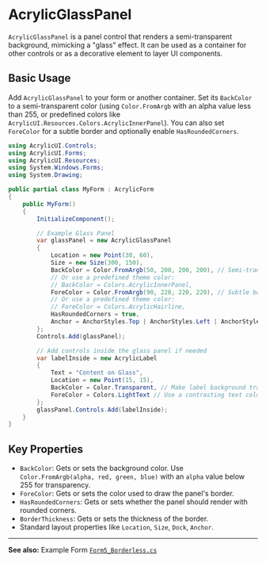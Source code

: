 # AcrylicGlassPanel

`AcrylicGlassPanel` is a panel control that renders a semi-transparent background, mimicking a "glass" effect. It can be used as a container for other controls or as a decorative element to layer UI components.

## Basic Usage

Add `AcrylicGlassPanel` to your form or another container. Set its `BackColor` to a semi-transparent color (using `Color.FromArgb` with an alpha value less than 255, or predefined colors like `AcrylicUI.Resources.Colors.AcrylicInnerPanel`). You can also set `ForeColor` for a subtle border and optionally enable `HasRoundedCorners`.

```csharp
using AcrylicUI.Controls;
using AcrylicUI.Forms;
using AcrylicUI.Resources;
using System.Windows.Forms;
using System.Drawing;

public partial class MyForm : AcrylicForm
{
    public MyForm()
    {
        InitializeComponent();

        // Example Glass Panel
        var glassPanel = new AcrylicGlassPanel
        {
            Location = new Point(30, 60),
            Size = new Size(300, 150),
            BackColor = Color.FromArgb(50, 200, 200, 200), // Semi-transparent white
            // Or use a predefined theme color:
            // BackColor = Colors.AcrylicInnerPanel, 
            ForeColor = Color.FromArgb(90, 220, 220, 220), // Subtle border color
            // Or use a predefined theme color:
            // ForeColor = Colors.AcrylicHairline,
            HasRoundedCorners = true,
            Anchor = AnchorStyles.Top | AnchorStyles.Left | AnchorStyles.Right // Example anchoring
        };
        Controls.Add(glassPanel);

        // Add controls inside the glass panel if needed
        var labelInside = new AcrylicLabel
        {
            Text = "Content on Glass",
            Location = new Point(15, 15),
            BackColor = Color.Transparent, // Make label background transparent
            ForeColor = Colors.LightText // Use a contrasting text color
        };
        glassPanel.Controls.Add(labelInside);
    }
}
```

## Key Properties

*   `BackColor`: Gets or sets the background color. Use `Color.FromArgb(alpha, red, green, blue)` with an `alpha` value below 255 for transparency.
*   `ForeColor`: Gets or sets the color used to draw the panel's border.
*   `HasRoundedCorners`: Gets or sets whether the panel should render with rounded corners.
*   `BorderThickness`: Gets or sets the thickness of the border.
*   Standard layout properties like `Location`, `Size`, `Dock`, `Anchor`.

---

**See also:** Example Form [`Form5_Borderless.cs`](../../Examples/Form5_Borderless.cs) 